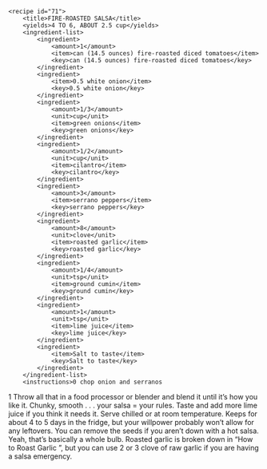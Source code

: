 <?xml version="1.0" encoding="UTF-8"?>
<!DOCTYPE gourmetDoc>
<gourmetDoc>

	<recipe id="71">
		<title>FIRE-ROASTED SALSA</title>
		<yields>4 TO 6, ABOUT 2.5 cup</yields>
		<ingredient-list>
			<ingredient>
				<amount>1</amount>
				<item>can (14.5 ounces) fire-roasted diced tomatoes</item>
				<key>can (14.5 ounces) fire-roasted diced tomatoes</key>
			</ingredient>
			<ingredient>
				<item>0.5 white onion</item>
				<key>0.5 white onion</key>
			</ingredient>
			<ingredient>
				<amount>1/3</amount>
				<unit>cup</unit>
				<item>green onions</item>
				<key>green onions</key>
			</ingredient>
			<ingredient>
				<amount>1/2</amount>
				<unit>cup</unit>
				<item>cilantro</item>
				<key>cilantro</key>
			</ingredient>
			<ingredient>
				<amount>3</amount>
				<item>serrano peppers</item>
				<key>serrano peppers</key>
			</ingredient>
			<ingredient>
				<amount>8</amount>
				<unit>clove</unit>
				<item>roasted garlic</item>
				<key>roasted garlic</key>
			</ingredient>
			<ingredient>
				<amount>1/4</amount>
				<unit>tsp</unit>
				<item>ground cumin</item>
				<key>ground cumin</key>
			</ingredient>
			<ingredient>
				<amount>1</amount>
				<unit>tsp</unit>
				<item>lime juice</item>
				<key>lime juice</key>
			</ingredient>
			<ingredient>
				<item>Salt to taste</item>
				<key>Salt to taste</key>
			</ingredient>
		</ingredient-list>
		<instructions>0 chop onion and serranos
1 Throw all that in a food processor or blender and blend it until it’s how you like it. Chunky,
smooth . . . your salsa = your rules. Taste and add more lime juice if you think it needs it. Serve
chilled or at room temperature. Keeps for about 4 to 5 days in the fridge, but your willpower
probably won’t allow for any leftovers.</instructions>
		<modifications>You can remove the seeds if you aren’t down with a hot salsa.
 Yeah, that’s basically a whole bulb. Roasted garlic is broken down in “How to Roast Garlic ”, but you can use 2
or 3 clove of raw garlic if you are having a salsa emergency.</modifications>
	</recipe>
	
</gourmetDoc>